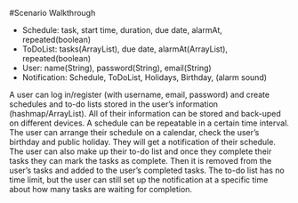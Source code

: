 #Scenario Walkthrough

* Schedule: task, start time, duration, due date, alarmAt, repeated(boolean)
* ToDoList: tasks(ArrayList<String>), due date, alarmAt(ArrayList<LocalDate>), repeated(boolean)
* User: name(String), password(String), email(String)
* Notification: Schedule, ToDoList, Holidays,  Birthday, (alarm sound)

A user can log in/register (with username, email, password) and create schedules and to-do lists stored in the user’s 
information (hashmap/ArrayList). All of their information can be stored and back-uped on different devices. A schedule 
can be repeatable in a certain time interval. The user can arrange their schedule on a calendar, check the user’s 
birthday and public holiday. They will get a notification of their schedule. The user can also make up their to-do list 
and once they complete their tasks they can mark the tasks as complete. Then it is removed from the user’s tasks and 
added to the user’s completed tasks. The to-do list has no time limit, but the user can still set up the notification 
at a specific time about how many tasks are waiting for completion.